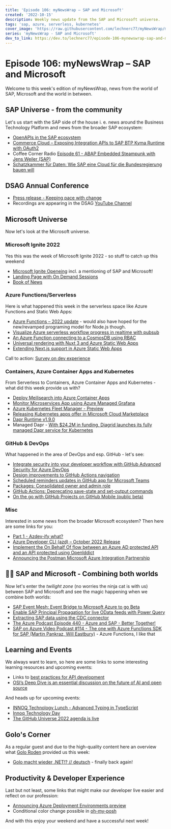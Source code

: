 ```yaml
---
title: 'Episode 106: myNewsWrap – SAP and Microsoft'
created: '2022-10-15'
description: Weekly news update from the SAP and Microsoft universe.
tags: 'sap, azure, serverless, kubernetes'
cover_image: 'https://raw.githubusercontent.com/lechnerc77/myNewsWrap/main/episodes/cover-images/episode106small.png'
series: 'myNewsWrap - SAP and Microsoft'
dev_to_link: https://dev.to/lechnerc77/episode-106-mynewswrap-sap-and-microsoft-518h
---
```


# Episode 106: myNewsWrap – SAP and Microsoft

Welcome to this week's edition of myNewsWrap, news from the world of SAP, Microsoft and the world in between.

## SAP Universe - from the community

Let's us start with the SAP side of the house i. e. news around the Business Technology Platform and news from the broader SAP ecosystem:

* [OpenAPIs in the SAP ecosystem](https://blogs.sap.com/2022/10/10/openapis-in-the-sap-ecosystem/)
* [Commerce Cloud – Exposing Integration APIs to SAP BTP Kyma Runtime with OAuth2](https://blogs.sap.com/2022/10/14/commerce-cloud-exposing-integration-apis-to-sap-btp-kyma-runtime-with-oauth2/)
* Coffee Corner Radio [Episode 61 - ABAP Embedded Steampunk with Jens Weiler (SAP)](https://anchor.fm/sap-community-podcast/episodes/Episode-61---ABAP-Embeded-Steampunk-with-Jens-Weiler-SAP-e1p1377)
* [Schatzkammer für Daten: Wie SAP eine Cloud für die Bundesregierung bauen will](https://app.handelsblatt.com/technik/it-internet/delos-cloud-schatzkammer-fuer-daten-wie-sap-eine-cloud-fuer-die-bundesregierung-bauen-will/28729518.html)

## DSAG Annual Conference

* [Press release - Keeping pace with change](https://dsag.de/presse/keeping-pace-with-change/)
* Recordings are appearing in the DSAG [YouTube Channel](https://www.youtube.com/c/dsagev/videos)

## Microsoft Universe

Now let's look at the Microsoft universe.

### Microsoft Ignite 2022

Yes this was the week of Microsoft Ignite 2022 - so stuff to catch up this weekend

* [Microsoft Ignite Openeing](https://ignite.microsoft.com/sessions/8ac931a9-945f-4b45-9a6d-f37ee5c1b2bc) incl. a mentioning of SAP and Microsoft!
* [Landing Page with On Demand Sessions](https://ignite.microsoft.com/sessions?t=%257B%2522from%2522%253A%25222022-10-12T00%253A00%253A00%252B02%253A00%2522%252C%2522to%2522%253A%25222022-10-14T23%253A59%253A59%252B02%253A00%2522%257D&g=%255B%257B%2522name%2522%253A%2522on-demand%2522%252C%2522enabled%2522%253Afalse%257D%255D)
* [Book of News](https://news.microsoft.com/ignite-2022-book-of-news/)

### Azure Functions/Serverless

Here is what happened this week in the serverless space like Azure Functions and Static Web Apps:

* [Azure Functions – 2022 update](https://techcommunity.microsoft.com/t5/apps-on-azure-blog/azure-functions-2022-update/ba-p/3648731) - would also have hoped for the new/revamped programing model for Node.js though.
* [Visualize Azure serverless workflow progress in realtime with pubsub](https://ably.com/blog/visualize-azure-serverless-workflow-progress-in-realtime-with-pubsub)
* [An Azure Function connecting to a CosmosDB using RBAC](https://github.com/georgekosmidis/AzureFunction-CosmosDB-RBAC)
* [Universal rendering with Nuxt 3 and Azure Static Web Apps](https://techcommunity.microsoft.com/t5/apps-on-azure-blog/universal-rendering-with-nuxt-3-and-azure-static-web-apps/ba-p/3586297)
* [Extending Next.js support in Azure Static Web Apps](https://techcommunity.microsoft.com/t5/apps-on-azure-blog/extending-next-js-support-in-azure-static-web-apps/ba-p/3627975)

Call to action: [Survey on dev experience](https://twitter.com/AzureFunctions/status/1579879922239406080?s=20&t=YFNgtIun26Dit7HlD1gBYg)

### Containers, Azure Container Apps and Kubernetes

From Serverless to Containers, Azure Container Apps and Kubernetes - what did this week provide us with?

* [Deploy Meilisearch into Azure Container Apps](https://bitoftech.net/2022/10/09/deploy-meilisearch-into-azure-container-apps/)
* [Monitor Microservices App using Azure Managed Grafana](https://bitoftech.net/2022/09/29/monitor-microservices-app-using-azure-managed-grafana/)
* [Azure Kubernetes Fleet Manager - Preview](https://techcommunity.microsoft.com/t5/apps-on-azure-blog/azure-kubernetes-fleet-manager-preview/ba-p/3651516)
* [Releasing Kubernetes apps offer in Microsoft Cloud Marketplace](https://techcommunity.microsoft.com/t5/apps-on-azure-blog/releasing-kubernetes-apps-offer-in-microsoft-cloud-marketplace/ba-p/3650628)
* [Dapr Runtime v1.9.0](https://github.com/dapr/dapr/releases/tag/v1.9.0)
* Managed Dapr - [With $24.2M in funding, Diagrid launches its fully managed Dapr service for Kubernetes](https://techcrunch.com/2022/10/12/with-24-2m-in-funding-diagrid-launches-its-fully-managed-dapr-service-for-kubernetes/)

### GitHub & DevOps

What happened in the area of DevOps and esp. GitHub - let's see:

* [Integrate security into your developer workflow with GitHub Advanced Security for Azure DevOps](https://devblogs.microsoft.com/devops/integrate-security-into-your-developer-workflow-with-github-advanced-security-for-azure-devops/)
* [Design improvements to GitHub Actions navigation](https://github.blog/changelog/2022-10-13-design-improvements-to-github-actions-navigation/)
* [Scheduled reminders updates in GitHub app for Microsoft Teams](https://github.blog/changelog/2022-10-13-scheduled-reminders-updates-in-github-app-for-microsoft-teams/)
* [Packages: Consolidated owner and admin role](https://github.blog/changelog/2022-10-10-packages-consolidated-owner-and-admin-role/)
* [GitHub Actions: Deprecating save-state and set-output commands](https://github.blog/changelog/2022-10-11-github-actions-deprecating-save-state-and-set-output-commands/)
* [On the go with GitHub Projects on GitHub Mobile (public beta)](https://github.blog/2022-10-11-on-the-go-with-github-projects-on-github-mobile-public-beta/)

### Misc

Interested in some news from the broader Microsoft ecosystem? Then here are some links for you:

* [Part 1 - Azdev-ify what?](https://techcommunity.microsoft.com/t5/apps-on-azure-blog/part-1-azdev-ify-what/ba-p/3644493)
* [Azure Developer CLI (azd) – October 2022 Release](https://devblogs.microsoft.com/azure-sdk/azure-developer-cli-azd-october-2022-release/)
* [Implement the On Behalf Of flow between an Azure AD protected API and an API protected using OpenIddict](https://damienbod.com/2022/10/03/implement-the-on-behalf-of-flow-between-an-azure-ad-protected-api-and-an-api-protected-using-openiddict/)
* [Announcing the Postman Microsoft Azure Integration Partnership](https://blog.postman.com/announcing-postman-microsoft-azure-integration-partnership/)

## 🐱‍👤 SAP and Microsoft - Combining both worlds

Now let's enter the _twilight zone_ (no worries the ninja cat is with us) between SAP and Microsoft and see the magic happening when we combine both worlds:

* [SAP Event Mesh: Event Bridge to Microsoft Azure to go Beta](https://blogs.sap.com/2022/10/11/sap-event-mesh-event-bridge-to-microsoft-azure-to-go-beta/)
* [Enable SAP Principal Propagation for live OData feeds with Power Query](https://learn.microsoft.com/azure/virtual-machines/workloads/sap/expose-sap-odata-to-power-query)
* [Extracting SAP data using the CDC connector](https://techcommunity.microsoft.com/t5/running-sap-applications-on-the/extracting-sap-data-using-the-cdc-connector/ba-p/3644882)
* [The Azure Podcast Episode 440 - Azure and SAP - Better Together!](https://youtu.be/T70PrDkSQvI)
* [SAP on Azure Video Podcast #114 - The one with Azure Functions SDK for SAP (Martin Pankraz, Will Eastbury)](https://youtu.be/ryiAsi18vIk) - Azure Functions, I like that

## Learning and Events

We always want to learn, so here are some links to some interesting learning resources and upcoming events:

* Links to [best practices for API development](https://twitter.com/erganeshsharma/status/1578737668271222784?s=20&t=8vXoT-amI0LOOKbda-yL4w)
* [OSI’s Deep Dive is an essential discussion on the future of AI and open source](https://github.blog/2022-10-14-osis-deep-dive-is-an-essential-discussion-on-the-future-of-ai-and-open-source/)

And heads up for upcoming events:

* [INNOQ Technology Lunch - Advanced Typing in TypeScript](https://www.meetup.com/de-DE/INNOQ-Technology-Lunch/events/288943460/)
* [Innoq Technology Day](https://technologyday.innoq.com/)
* [The GitHub Universe 2022 agenda is live](https://github.blog/2022-10-11-the-github-universe-2022-agenda-is-live/)

## Golo's Corner

As a regular guest and due to the high-quality content here an overview what [Golo Roden](https://twitter.com/goloroden) provided us this week:

* [Golo macht wieder .NET!? // deutsch](https://youtu.be/rPLyJgnyMHU) - finally back again!

## Productivity & Developer Experience

Last but not least, some links that might make our developer live easier and reflect on our profession:

* [Announcing Azure Deployment Environments preview](https://techcommunity.microsoft.com/t5/apps-on-azure-blog/announcing-azure-deployment-environments-preview/ba-p/3650223)
* Conditional color change possible in [oh-my-posh](https://twitter.com/jandedobbeleer/status/1581030216897421312?s=20&t=Z70tVSRvT8xTMMOxMmFizg)

And with this enjoy your weekend and have a successful next week!
